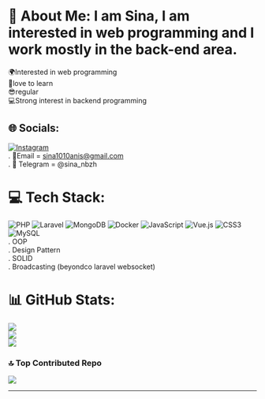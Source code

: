# 💫 About Me: I am Sina, I am interested in web programming and I work mostly in the back-end area.
🌍Interested in web programming<br>📖love to learn<br>😎regular<br>💻Strong interest in backend programming


## 🌐 Socials:
[![Instagram](https://img.shields.io/badge/Instagram-%23E4405F.svg?logo=Instagram&logoColor=white)](https://instagram.com/sina_nayb)
<br>
. 📧Email = sina1010anis@gmail.com<br>
. 📱 Telegram = @sina_nbzh

# 💻 Tech Stack:
![PHP](https://img.shields.io/badge/php-%23777BB4.svg?style=for-the-badge&logo=php&logoColor=white) ![Laravel](https://img.shields.io/badge/laravel-%23FF2D20.svg?style=for-the-badge&logo=laravel&logoColor=white) ![MongoDB](https://img.shields.io/badge/MongoDB-%234ea94b.svg?style=for-the-badge&logo=mongodb&logoColor=white) ![Docker](https://img.shields.io/badge/docker-%230db7ed.svg?style=for-the-badge&logo=docker&logoColor=white) ![JavaScript](https://img.shields.io/badge/javascript-%23323330.svg?style=for-the-badge&logo=javascript&logoColor=%23F7DF1E) ![Vue.js](https://img.shields.io/badge/vuejs-%2335495e.svg?style=for-the-badge&logo=vuedotjs&logoColor=%234FC08D) ![CSS3](https://img.shields.io/badge/css3-%231572B6.svg?style=for-the-badge&logo=css3&logoColor=white) ![MySQL](https://img.shields.io/badge/mysql-%2300f.svg?style=for-the-badge&logo=mysql&logoColor=white)
<br>
. OOP<br>
. Design Pattern<br>
. SOLID<br>
. Broadcasting (beyondco laravel websocket)<br>


# 📊 GitHub Stats:
![](https://github-readme-stats.vercel.app/api?username=sina1010anis&theme=merko&hide_border=true&include_all_commits=false&count_private=false)<br/>
![](https://github-readme-streak-stats.herokuapp.com/?user=sina1010anis&theme=merko&hide_border=true)<br/>
![](https://github-readme-stats.vercel.app/api/top-langs/?username=sina1010anis&theme=merko&hide_border=true&include_all_commits=false&count_private=false&layout=compact)

### 🔝 Top Contributed Repo
![](https://github-contributor-stats.vercel.app/api?username=sina1010anis&limit=5&theme=dark&combine_all_yearly_contributions=true)

---

